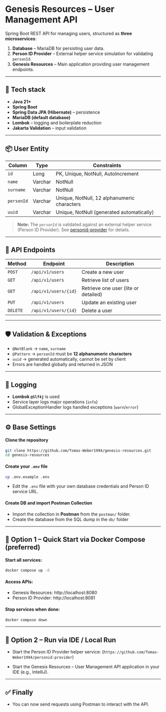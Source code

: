 # Genesis Resources – User Management API

Spring Boot REST API for managing users, structured as **three microservices**:

1. **Database** – MariaDB for persisting user data.
2. **Person ID Provider** – External helper service simulation for validating `personId`.
3. **Genesis Resources** – Main application providing user management endpoints.

---

## 🚀 Tech stack
- **Java 21+**
- **Spring Boot**
- **Spring Data JPA (Hibernate)** – persistence
- **MariaDB (default database)**
- **Lombok** – logging and boilerplate reduction
- **Jakarta Validation** – input validation

---

## 📦 User Entity

| Column    | Type     | Constraints                          |
|-----------|--------- |--------------------------------------|
| `id`      | Long     | PK, Unique, NotNull, AutoIncrement  |
| `name`    | Varchar  | NotNull                             |
| `surname` | Varchar  | NotNull                             |
| `personId`| Varchar  | Unique, NotNull, 12 alphanumeric characters |
| `uuid`    | Varchar  | Unique, NotNull (generated automatically) |

> **Note:** The `personId` is validated against an external helper service (Person ID Provider). See [personid-provider](https://github.com/Tomas-Weber1994/personid-provider) for details.

---

## 📑 API Endpoints

| Method   | Endpoint              | Description                     |
|----------|-----------------------|---------------------------------|
| `POST`   | `/api/v1/users`       | Create a new user               |
| `GET`    | `/api/v1/users`       | Retrieve list of users          |
| `GET`    | `/api/v1/users/{id}`  | Retrieve one user (lite or detailed) |
| `PUT`    | `/api/v1/users`       | Update an existing user         |
| `DELETE` | `/api/v1/users/{id}`  | Delete a user                   |

---

## 🛡️ Validation & Exceptions

- `@NotBlank` → `name`, `surname`
- `@Pattern` → `personId` must be **12 alphanumeric characters**
- `uuid` → generated automatically, cannot be set by client
- Errors are handled globally and returned in JSON

---

## 📝 Logging

- **Lombok `@Slf4j`** is used
- Service layer logs major operations (`info`)
- GlobalExceptionHandler logs handled exceptions (`warn`/`error`)

---
## ⚙️ Base Settings

#### Clone the repository
```bash
git clone https://github.com/Tomas-Weber1994/genesis-resources.git
cd genesis-resources
```

#### Create your `.env` file
```bash
cp .env.example .env
```
- Edit the `.env` file with your own database credentials and Person ID service URL.

#### Create DB and import Postman Collection
- Import the collection in **Postman** from the `postman/` folder.
- Create the database from the SQL dump in the `db/` folder
---

## 📌 Option 1 – Quick Start via Docker Compose (preferred)

#### Start all services:
```bash
docker compose up -d
```

#### Access APIs:

- Genesis Resources: http://localhost:8080
- Person ID Provider: http://localhost:8081

#### Stop services when done:
```bash
docker compose down
```
---

## 📌 Option 2 – Run via IDE / Local Run
- Start the Person ID Provider helper service: (`https://github.com/Tomas-Weber1994/personid-provider`)

- Start the Genesis Resources – User Management API application in your IDE (e.g., IntelliJ).

---
## ✅ Finally

- You can now send requests using Postman to interact with the API.
